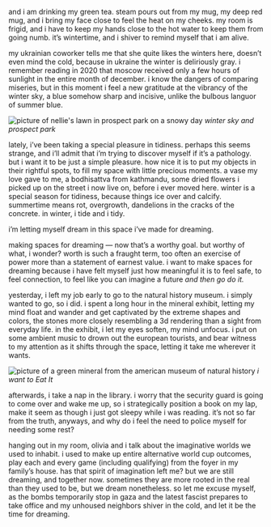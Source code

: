 and i am drinking my green tea. steam pours out from my mug, my deep red mug, and i bring my face close to feel the heat on my cheeks. my room is frigid, and i have to keep my hands close to the hot water to keep them from going numb. it’s wintertime, and i shiver to remind myself that i am alive.

my ukrainian coworker tells me that she quite likes the winters here, doesn’t even mind the cold, because in ukraine the winter is deliriously gray. i remember reading in 2020 that moscow received only a few hours of sunlight in the entire month of december. i know the dangers of comparing miseries, but in this moment i feel a new gratitude at the vibrancy of the winter sky, a blue somehow sharp and incisive, unlike the bulbous languor of summer blue.

![picture of nellie's lawn in prospect park on a snowy day](https://d2w9rnfcy7mm78.cloudfront.net/33735575/original_f79d80cf275d6330c1898da1e77a5f35.jpg?1737051641?bc=0)
*winter sky and prospect park*

lately, i’ve been taking a special pleasure in tidiness. perhaps this seems strange, and i’ll admit that i’m trying to discover myself if it’s a pathology. but i want it to be just a simple pleasure. how nice it is to put my objects in their rightful spots, to fill my space with little precious moments. a vase my love gave to me, a bodhisattva from kathmandu, some dried flowers i picked up on the street i now live on, before i ever moved here. winter is a special season for tidiness, because things ice over and calcify. summertime means rot, overgrowth, dandelions in the cracks of the concrete. in winter, i tide and i tidy.

i’m letting myself dream in this space i’ve made for dreaming.

making spaces for dreaming — now that’s a worthy goal. but worthy of what, i wonder? worth is such a fraught term, too often an exercise of power more than a statement of earnest value. i want to make spaces for dreaming because i have felt myself just how meaningful it is to feel safe, to feel connection, to feel like you can imagine a future *and then go do it.*

yesterday, i left my job early to go to the natural history museum. i simply wanted to go, so i did. i spent a long hour in the mineral exhibit, letting my mind float and wander and get captivated by the extreme shapes and colors, the stones more closely resembling a 3d rendering than a sight from everyday life. in the exhibit, i let my eyes soften, my mind unfocus. i put on some ambient music to drown out the european tourists, and bear witness to my attention as it shifts through the space, letting it take me wherever it wants.

![picture of a green mineral from the american museum of natural history](https://d2w9rnfcy7mm78.cloudfront.net/33735586/original_17a61fa51d61467f260217a3a94423c8.jpg?1737051674?bc=0)
*i want to Eat It*

afterwards, i take a nap in the library. i worry that the security guard is going to come over and wake me up, so i strategically position a book on my lap, make it seem as though i just got sleepy while i was reading. it’s not so far from the truth, anyways, and why do i feel the need to police myself for needing some rest?

hanging out in my room, olivia and i talk about the imaginative worlds we used to inhabit. i used to make up entire alternative world cup outcomes, play each and every game (including qualifying) from the foyer in my family’s house. has that spirit of imagination left me? but we are still dreaming, and together now. sometimes they are more rooted in the real than they used to be, but we dream nonetheless. so let me excuse myself, as the bombs temporarily stop in gaza and the latest fascist prepares to take office and my unhoused neighbors shiver in the cold, and let it be the time for dreaming.